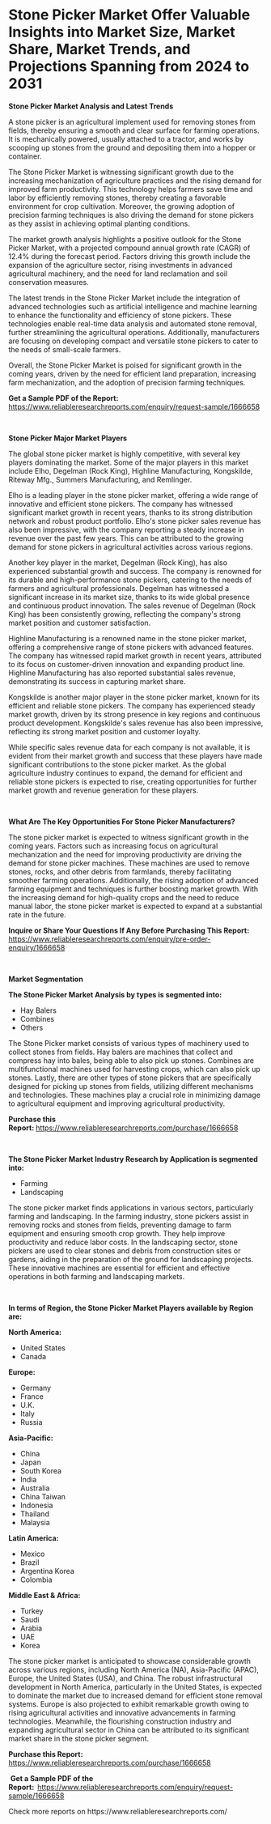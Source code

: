 <p><h1>Stone Picker Market Offer Valuable Insights into Market Size, Market Share, Market Trends, and Projections Spanning from 2024 to 2031</h1></p><p><strong>Stone Picker Market Analysis and Latest Trends</strong></p>
<p><p>A stone picker is an agricultural implement used for removing stones from fields, thereby ensuring a smooth and clear surface for farming operations. It is mechanically powered, usually attached to a tractor, and works by scooping up stones from the ground and depositing them into a hopper or container.</p><p>The Stone Picker Market is witnessing significant growth due to the increasing mechanization of agriculture practices and the rising demand for improved farm productivity. This technology helps farmers save time and labor by efficiently removing stones, thereby creating a favorable environment for crop cultivation. Moreover, the growing adoption of precision farming techniques is also driving the demand for stone pickers as they assist in achieving optimal planting conditions.</p><p>The market growth analysis highlights a positive outlook for the Stone Picker Market, with a projected compound annual growth rate (CAGR) of 12.4% during the forecast period. Factors driving this growth include the expansion of the agriculture sector, rising investments in advanced agricultural machinery, and the need for land reclamation and soil conservation measures.</p><p>The latest trends in the Stone Picker Market include the integration of advanced technologies such as artificial intelligence and machine learning to enhance the functionality and efficiency of stone pickers. These technologies enable real-time data analysis and automated stone removal, further streamlining the agricultural operations. Additionally, manufacturers are focusing on developing compact and versatile stone pickers to cater to the needs of small-scale farmers.</p><p>Overall, the Stone Picker Market is poised for significant growth in the coming years, driven by the need for efficient land preparation, increasing farm mechanization, and the adoption of precision farming techniques.</p></p>
<p><strong>Get a Sample PDF of the Report:&nbsp;</strong> <a href="https://www.reliableresearchreports.com/enquiry/request-sample/1666658">https://www.reliableresearchreports.com/enquiry/request-sample/1666658</a></p>
<p>&nbsp;</p>
<p><strong>Stone Picker Major Market Players</strong></p>
<p><p>The global stone picker market is highly competitive, with several key players dominating the market. Some of the major players in this market include Elho, Degelman (Rock King), Highline Manufacturing, Kongskilde, Riteway Mfg., Summers Manufacturing, and Remlinger.</p><p>Elho is a leading player in the stone picker market, offering a wide range of innovative and efficient stone pickers. The company has witnessed significant market growth in recent years, thanks to its strong distribution network and robust product portfolio. Elho's stone picker sales revenue has also been impressive, with the company reporting a steady increase in revenue over the past few years. This can be attributed to the growing demand for stone pickers in agricultural activities across various regions.</p><p>Another key player in the market, Degelman (Rock King), has also experienced substantial growth and success. The company is renowned for its durable and high-performance stone pickers, catering to the needs of farmers and agricultural professionals. Degelman has witnessed a significant increase in its market size, thanks to its wide global presence and continuous product innovation. The sales revenue of Degelman (Rock King) has been consistently growing, reflecting the company's strong market position and customer satisfaction.</p><p>Highline Manufacturing is a renowned name in the stone picker market, offering a comprehensive range of stone pickers with advanced features. The company has witnessed rapid market growth in recent years, attributed to its focus on customer-driven innovation and expanding product line. Highline Manufacturing has also reported substantial sales revenue, demonstrating its success in capturing market share.</p><p>Kongskilde is another major player in the stone picker market, known for its efficient and reliable stone pickers. The company has experienced steady market growth, driven by its strong presence in key regions and continuous product development. Kongskilde's sales revenue has also been impressive, reflecting its strong market position and customer loyalty.</p><p>While specific sales revenue data for each company is not available, it is evident from their market growth and success that these players have made significant contributions to the stone picker market. As the global agriculture industry continues to expand, the demand for efficient and reliable stone pickers is expected to rise, creating opportunities for further market growth and revenue generation for these players.</p></p>
<p>&nbsp;</p>
<p><strong>What Are The Key Opportunities For Stone Picker Manufacturers?</strong></p>
<p><p>The stone picker market is expected to witness significant growth in the coming years. Factors such as increasing focus on agricultural mechanization and the need for improving productivity are driving the demand for stone picker machines. These machines are used to remove stones, rocks, and other debris from farmlands, thereby facilitating smoother farming operations. Additionally, the rising adoption of advanced farming equipment and techniques is further boosting market growth. With the increasing demand for high-quality crops and the need to reduce manual labor, the stone picker market is expected to expand at a substantial rate in the future.</p></p>
<p><strong>Inquire or Share Your Questions If Any Before Purchasing This Report:</strong> <a href="https://www.reliableresearchreports.com/enquiry/pre-order-enquiry/1666658">https://www.reliableresearchreports.com/enquiry/pre-order-enquiry/1666658</a></p>
<p>&nbsp;</p>
<p><strong>Market Segmentation</strong></p>
<p><strong>The Stone Picker Market Analysis by types is segmented into:</strong></p>
<p><ul><li>Hay Balers</li><li>Combines</li><li>Others</li></ul></p>
<p><p>The Stone Picker market consists of various types of machinery used to collect stones from fields. Hay balers are machines that collect and compress hay into bales, being able to also pick up stones. Combines are multifunctional machines used for harvesting crops, which can also pick up stones. Lastly, there are other types of stone pickers that are specifically designed for picking up stones from fields, utilizing different mechanisms and technologies. These machines play a crucial role in minimizing damage to agricultural equipment and improving agricultural productivity.</p></p>
<p><strong>Purchase this Report:&nbsp;</strong><a href="https://www.reliableresearchreports.com/purchase/1666658">https://www.reliableresearchreports.com/purchase/1666658</a></p>
<p>&nbsp;</p>
<p><strong>The Stone Picker Market Industry Research by Application is segmented into:</strong></p>
<p><ul><li>Farming</li><li>Landscaping</li></ul></p>
<p><p>The stone picker market finds applications in various sectors, particularly farming and landscaping. In the farming industry, stone pickers assist in removing rocks and stones from fields, preventing damage to farm equipment and ensuring smooth crop growth. They help improve productivity and reduce labor costs. In the landscaping sector, stone pickers are used to clear stones and debris from construction sites or gardens, aiding in the preparation of the ground for landscaping projects. These innovative machines are essential for efficient and effective operations in both farming and landscaping markets.</p></p>
<p>&nbsp;</p>
<p><strong>In terms of Region, the Stone Picker Market Players available by Region are:</strong></p>
<p>
    <p> <strong> North America: </strong>
        <ul>
            <li>United States</li>
            <li>Canada</li>
        </ul>
        </p> 
    <p> <strong> Europe: </strong>
        <ul>
            <li>Germany</li>
            <li>France</li>
            <li>U.K.</li>
            <li>Italy</li>
            <li>Russia</li>
        </ul>
        </p> 
    <p> <strong> Asia-Pacific: </strong>
        <ul>
            <li>China</li>
            <li>Japan</li>
            <li>South Korea</li>
            <li>India</li>
            <li>Australia</li>
            <li>China Taiwan</li>
            <li>Indonesia</li>
            <li>Thailand</li>
            <li>Malaysia</li>
        </ul>
        </p> 
    <p> <strong> Latin America: </strong>
        <ul>
            <li>Mexico</li>
            <li>Brazil</li>
            <li>Argentina Korea</li>
            <li>Colombia</li>
        </ul>
        </p> 
    <p> <strong> Middle East & Africa: </strong>
        <ul>
            <li>Turkey</li>
            <li>Saudi</li>
            <li>Arabia</li>
            <li>UAE</li>
            <li>Korea</li>
        </ul>
    </p>
    </p>
<p><p>The stone picker market is anticipated to showcase considerable growth across various regions, including North America (NA), Asia-Pacific (APAC), Europe, the United States (USA), and China. The robust infrastructural development in North America, particularly in the United States, is expected to dominate the market due to increased demand for efficient stone removal systems. Europe is also projected to exhibit remarkable growth owing to rising agricultural activities and innovative advancements in farming technologies. Meanwhile, the flourishing construction industry and expanding agricultural sector in China can be attributed to its significant market share in the stone picker segment.</p></p>
<p><strong>Purchase this Report: </strong><a href="https://www.reliableresearchreports.com/purchase/1666658">https://www.reliableresearchreports.com/purchase/1666658</a></p>
<p>&nbsp;<strong>Get a Sample PDF of the Report:&nbsp;&nbsp;</strong><a href="https://www.reliableresearchreports.com/enquiry/request-sample/1666658">https://www.reliableresearchreports.com/enquiry/request-sample/1666658</a></p>
<p><strong></strong></p>
<p>Check more reports on https://www.reliableresearchreports.com/</p>